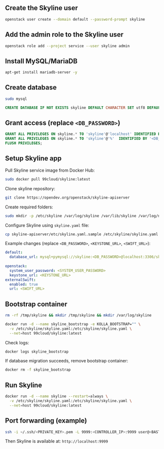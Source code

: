 ## Create the Skyline user

```bash
openstack user create --domain default --password-prompt skyline
```

## Add the admin role to the Skyline user

```bash
openstack role add --project service --user skyline admin
```

## Install MySQL/MariaDB

```bash
apt-get install mariadb-server -y
```

## Create database

```bash
sudo mysql
```

```sql
CREATE DATABASE IF NOT EXISTS skyline DEFAULT CHARACTER SET utf8 DEFAULT COLLATE utf8_general_ci;
```

## Grant access (replace `<DB_PASSWORD>`)

```sql
GRANT ALL PRIVILEGES ON skyline.* TO 'skyline'@'localhost' IDENTIFIED BY '<DB_PASSWORD>';
GRANT ALL PRIVILEGES ON skyline.* TO 'skyline'@'%'  IDENTIFIED BY '<DB_PASSWORD>';
FLUSH PRIVILEGES;
```

## Setup Skyline app

Pull Skyline service image from Docker Hub:

```bash
sudo docker pull 99cloud/skyline:latest
```

Clone skyline repository:

```bash
git clone https://opendev.org/openstack/skyline-apiserver
```

Create required folders:

```bash
sudo mkdir -p /etc/skyline /var/log/skyline /var/lib/skyline /var/log/nginx
```

Configure Skyline using `skyline.yaml` file:

```bash
cp skyline-apiserver/etc/skyline.yaml.sample /etc/skyline/skyline.yaml
```

Example changes (replace `<DB_PASSWORD>`, `<KEYSTONE_URL>`, `<SWIFT_URL>`):

```yaml
default:
  database_url: mysql+pymysql://skyline:<DB_PASSWORD>@localhost:3306/skyline
  
openstack:
  system_user_password: <SYSTEM_USER_PASSWORD>
  keystone_url: <KEYSTONE_URL>
externalSwift:
  enabled: true
  url: <SWIFT_URL>
```

## Bootstrap container

```bash
rm -rf /tmp/skyline && mkdir /tmp/skyline && mkdir /var/log/skyline
```

```bash
docker run -d --name skyline_bootstrap -e KOLLA_BOOTSTRAP="" \
  -v /etc/skyline/skyline.yaml:/etc/skyline/skyline.yaml \
  --net=host 99cloud/skyline:latest
```

Check logs:

```bash
docker logs skyline_bootstrap
```

If database migration succeeds, remove bootstrap container:

```bash
docker rm -f skyline_bootstrap
```

## Run Skyline

```bash
docker run -d --name skyline --restart=always \
  -v /etc/skyline/skyline.yaml:/etc/skyline/skyline.yaml \
  --net=host 99cloud/skyline:latest
```

## Port forwarding (example)

```bash
ssh -i ~/.ssh/<PRIVATE_KEY>.pem -L 9999:<CONTROLLER_IP>:9999 user@<BASTION_IP> -p <PORT>
```

Then Skyline is available at:
`http://localhost:9999`
